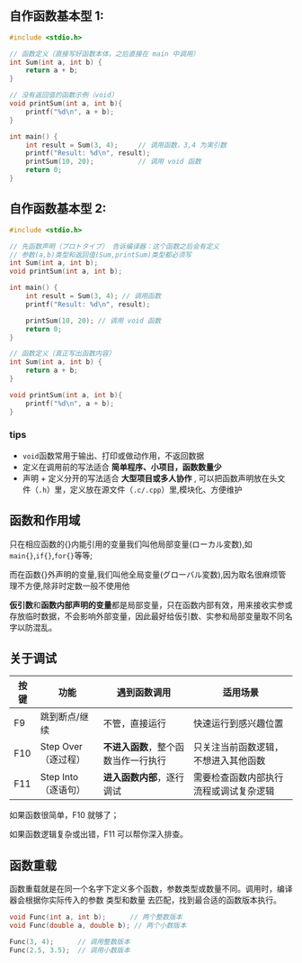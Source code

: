 ## 自作函数基本型 1:
```c
#include <stdio.h>

// 函数定义（直接写好函数本体，之后直接在 main 中调用）
int Sum(int a, int b) { 
    return a + b;
}

// 没有返回值的函数示例（void）
void printSum(int a, int b){
    printf("%d\n", a + b);
}

int main() {
    int result = Sum(3, 4);     // 调用函数，3,4 为実引数
    printf("Result: %d\n", result);
    printSum(10, 20);           // 调用 void 函数
    return 0;
}
```

## 自作函数基本型 2:
```c
#include <stdio.h>

// 先函数声明（プロトタイプ） 告诉编译器：这个函数之后会有定义
// 参数(a,b)类型和返回值(Sum,printSum)类型都必须写
int Sum(int a, int b);
void printSum(int a, int b);

int main() {
    int result = Sum(3, 4); // 调用函数
    printf("Result: %d\n", result);

    printSum(10, 20); // 调用 void 函数
    return 0;
}

// 函数定义（真正写出函数内容）
int Sum(int a, int b) { 
    return a + b;
}

void printSum(int a, int b){
    printf("%d\n", a + b);
}
```

### tips
-  `void`函数常用于输出、打印或做动作用，不返回数据
-   定义在调用前的写法适合 **简单程序、小项目，函数数量少**
-   声明 + 定义分开的写法适合 **大型项目或多人协作** , 
    可以把函数声明放在头文件（`.h`）里，定义放在源文件（`.c/.cpp`）里,模块化、方便维护


## 函数和作用域

只在相应函数的{}内能引用的变量我们叫他局部变量(ローカル変数),如`main{}`,`if{}`,`for{}`等等;

而在函数{}外声明的变量,我们叫他全局变量(グローバル変数),因为取名很麻烦管理不方便,除非时定数一般不使用他

**仮引数**和**函数内部声明的变量**都是局部变量，只在函数内部有效，用来接收实参或存放临时数据，不会影响外部变量，因此最好给仮引数、实参和局部变量取不同名字以防混乱。

## 关于调试
| 按键  | 功能             | 遇到函数调用               | 适用场景                |
| --- | -------------- | -------------------- | ------------------- |
| F9  | 跳到断点/继续        | 不管，直接运行              | 快速运行到感兴趣位置          |
| F10 | Step Over（逐过程） | **不进入函数**，整个函数当作一行执行 | 只关注当前函数逻辑，不想进入其他函数  |
| F11 | Step Into（逐语句） | **进入函数内部**，逐行调试      | 需要检查函数内部执行流程或调试复杂逻辑 |

如果函数很简单，F10 就够了；

如果函数逻辑复杂或出错，F11 可以帮你深入排查。

## 函数重载

函数重载就是在同一个名字下定义多个函数，参数类型或数量不同。调用时，编译器会根据你实际传入的参数 类型和数量 去匹配，找到最合适的函数版本执行。
```c
void Func(int a, int b);      // 两个整数版本
void Func(double a, double b); // 两个小数版本

Func(3, 4);      // 调用整数版本
Func(2.5, 3.5);  // 调用小数版本
```